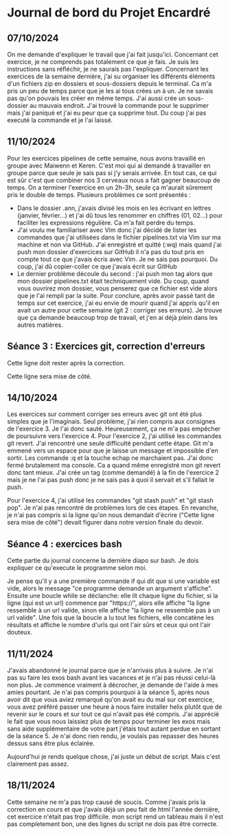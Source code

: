 # Journal de bord du Projet Encardré

## 07/10/2024
On me demande d'expliquer le travail que j'ai fait jusqu'ici. Concernant cet exercice, je ne comprends pas totalement ce que je fais. Je suis les instructions sans réfléchir, je ne saurais pas l'expliquer. Concernant les exercices de la semaine  dernière, j'ai su organiser les différents éléments d'un fichiers zip en dossiers et sous-dossiers depuis le terminal. Ca m'a pris un peu de temps parce que je les ai tous crées un à un. Je ne savais pas qu'on pouvais les créer en même temps. J'ai aussi crée un sous-dossier au mauvais endroit. J'ai trouvé la commande pour le supprimer mais j'ai paniqué et j'ai eu peur que ça supprime tout. Du coup j'ai pas executé la commande et je l'ai laissé. 

## 11/10/2024
Pour les exercices pipelines de cette semaine, nous avons travaillé en groupe avec Maiwenn et Keren. C'est moi qui ai demandé à travailler en groupe parce que seule je sais pas si j'y serais arrivée. En tout cas, ce qui est sûr c'est que combiner nos 3 cerveaux nous a fait gagner beaucoup de temps. On a terminer l'exercice en un 2h-3h, seule ça m'aurait sûrement pris le double de temps. Plusieurs problèmes ce sont présentés :
- Dans le dossier .ann, j'avais divisé les mois en les écrivant en lettres (janvier, février...) et j'ai dû tous les renommer en chiffres (01, 02...) pour faciliter les expressions régulière. Ca m'a fait perdre du temps.
- J'ai voulu me familiariser avec Vim donc j'ai décidé de lister les commandes que j'ai utilisées dans le fichier pipelines.txt via Vim sur ma machine et non via GitHub. J'ai enregistré et quitté (:wq) mais quand j'ai push mon dossier d'exercices sur GitHub il n'a pas du tout pris en compte tout ce que j'avais écris avec Vim. Je ne sais pas pourquoi. Du coup, j'ai dû copier-coller ce que j'avais écrit sur GitHub
- Le dernier problème découle du second : j'ai push mon tag alors que mon dossier pipelines.txt était techniquement vide. Du coup, quand vous ouvrirez mon dossier, vous penserez que ce fichier est vide alors que je l'ai rempli par la suite.
Pour conclure, après avoir passé tant de temps sur cet exercice, j'ai eu envie de mourir quand j'ai appris qu'il en avait un autre pour cette semaine (git 2 : corriger ses erreurs). Je trouve que ça demande beaucoup trop de travail, et j'en ai déjà plein dans les autres matières.

## Séance 3 : Exercices git, correction d'erreurs

Cette ligne doit rester après la correction.

Cette ligne sera mise de côté.

## 14/10/2024
Les exercices sur comment corriger ses erreurs avec git ont été plus simples que je l'imaginais. Seul problème, j'ai rien compris aux consignes de l'exercice 3. Je l'ai donc sauté. Heureusement, ça ne m'a pas empêcher de poursuivre vers l'exercice 4. Pour l'exercice 2, j'ai utilisé les commandes git revert. J'ai rencontré une seule difficulté pendant cette étape. Git m'a emmené vers un espace pour que je laisse un message et impossible d'en sortir. Les commande :q et la touche echap ne marchaient pas. J'ai donc fermé brutalement ma console. Ca a quand même enregistré mon git revert donc tant mieux. J'ai crée un tag (comme demandé) à la fin de l'exercice 2 mais je ne l'ai pas push donc je ne sais pas à quoi il servait et s'il fallait le push. 

Pour l'exercice 4, j'ai utilisé les commandes "git stash push" et "git stash pop". Je n'ai pas rencontré de problèmes lors de ces étapes. En revanche, je n'ai pas compris si la ligne qu'on nous demandait d'écrire ("Cette ligne sera mise de côté") devait figurer dans notre version finale du devoir.

## Séance 4 : exercices bash

Cette partie du journal concerne la dernière diapo sur bash. Je dois expliquer ce qu'execute le programme selon moi.

Je pense qu'il y a une première commande if qui dit que si une variable est vide, alors le message "ce programme demande un argument s'affiche". Ensuite une boucle while se déclanche: elle lit chaque ligne du fichier, si la ligne (qui est un url) commence par "https://", alors elle affiche "la ligne ressemble à un url valide, sinon elle affiche "la ligne ne ressemble pas à un url valide". Une fois que la boucle a lu tout les fichiers, elle concatène les résultats et affiche le nombre d'urls qui ont l'air sûrs et ceux qui ont l'air douteux. 

## 11/11/2024

J'avais abandonné le journal parce que je n'arrivais plus à suivre. Je n'ai pas su faire les exos bash avant les vacances et je n'ai pas réussi celui-là non plus. Je commence vraiment à décrocher, je demande de l'aide à mes amies pourtant. 
Je n'ai pas compris pourquoi à la séance 5, après nous avoir dit que vous aviez remarqué qu'on avait eu du mal sur cet exercice, vous avez préféré passer une heure à nous faire installer helix plutôt que de revenir sur le cours et sur tout ce qui n'avait pas été compris. J'ai apprécié le fait que vous nous laissiez plus de temps pour terminer les exos mais sans aide supplémentaire de votre part j'étais tout autant perdue en sortant de la séance 5. Je n'ai donc rien rendu, je voulais pas repasser des heures dessus sans être plus éclairée.

Aujourd'hui je rends quelque chose, j'ai juste un début de script. Mais c'est clairement pas assez. 

## 18/11/2024

Cette semaine ne m'a pas trop causé de soucis. Comme j'avais pris la correction en cours et que j'avais déjà un peu fait de html l'année dernière, cet exercice n'était pas trop difficile. mon script rend un tableau mais il n'est pas completement bon, une des lignes du script ne dois pas être correcte.  
